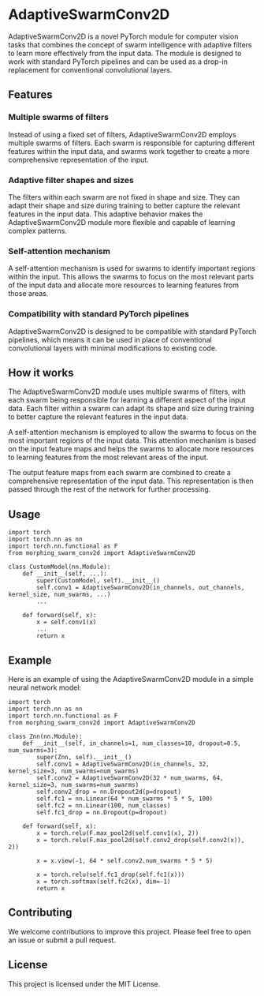 # AdaptiveSwarmConv2D

AdaptiveSwarmConv2D is a novel PyTorch module for computer vision tasks that combines the concept of swarm intelligence with adaptive filters to learn more effectively from the input data. The module is designed to work with standard PyTorch pipelines and can be used as a drop-in replacement for conventional convolutional layers.

## Features

### Multiple swarms of filters
Instead of using a fixed set of filters, AdaptiveSwarmConv2D employs multiple swarms of filters. Each swarm is responsible for capturing different features within the input data, and swarms work together to create a more comprehensive representation of the input.

### Adaptive filter shapes and sizes
The filters within each swarm are not fixed in shape and size. They can adapt their shape and size during training to better capture the relevant features in the input data. This adaptive behavior makes the AdaptiveSwarmConv2D module more flexible and capable of learning complex patterns.

### Self-attention mechanism
A self-attention mechanism is used for swarms to identify important regions within the input. This allows the swarms to focus on the most relevant parts of the input data and allocate more resources to learning features from those areas.

### Compatibility with standard PyTorch pipelines
AdaptiveSwarmConv2D is designed to be compatible with standard PyTorch pipelines, which means it can be used in place of conventional convolutional layers with minimal modifications to existing code.

## How it works

The AdaptiveSwarmConv2D module uses multiple swarms of filters, with each swarm being responsible for learning a different aspect of the input data. Each filter within a swarm can adapt its shape and size during training to better capture the relevant features in the input data.

A self-attention mechanism is employed to allow the swarms to focus on the most important regions of the input data. This attention mechanism is based on the input feature maps and helps the swarms to allocate more resources to learning features from the most relevant areas of the input.

The output feature maps from each swarm are combined to create a comprehensive representation of the input data. This representation is then passed through the rest of the network for further processing.

## Usage 

```
import torch
import torch.nn as nn
import torch.nn.functional as F
from morphing_swarm_conv2d import AdaptiveSwarmConv2D

class CustomModel(nn.Module):
    def __init__(self, ...):
        super(CustomModel, self).__init__()
        self.conv1 = AdaptiveSwarmConv2D(in_channels, out_channels, kernel_size, num_swarms, ...)
        ...

    def forward(self, x):
        x = self.conv1(x)
        ...
        return x
```

## Example 

Here is an example of using the AdaptiveSwarmConv2D module in a simple neural network model:

```
import torch
import torch.nn as nn
import torch.nn.functional as F
from morphing_swarm_conv2d import AdaptiveSwarmConv2D

class Znn(nn.Module):
    def __init__(self, in_channels=1, num_classes=10, dropout=0.5, num_swarms=3):
        super(Znn, self).__init__()
        self.conv1 = AdaptiveSwarmConv2D(in_channels, 32, kernel_size=3, num_swarms=num_swarms)
        self.conv2 = AdaptiveSwarmConv2D(32 * num_swarms, 64, kernel_size=3, num_swarms=num_swarms)
        self.conv2_drop = nn.Dropout2d(p=dropout)
        self.fc1 = nn.Linear(64 * num_swarms * 5 * 5, 100)
        self.fc2 = nn.Linear(100, num_classes)
        self.fc1_drop = nn.Dropout(p=dropout)

    def forward(self, x):
        x = torch.relu(F.max_pool2d(self.conv1(x), 2))
        x = torch.relu(F.max_pool2d(self.conv2_drop(self.conv2(x)), 2))
        
        x = x.view(-1, 64 * self.conv2.num_swarms * 5 * 5)
        
        x = torch.relu(self.fc1_drop(self.fc1(x)))
        x = torch.softmax(self.fc2(x), dim=-1)
        return x
```

## Contributing

We welcome contributions to improve this project. Please feel free to open an issue or submit a pull request.

## License

This project is licensed under the MIT License.

